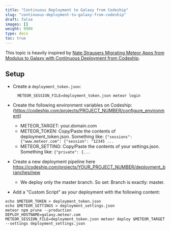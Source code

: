 ```yaml
---
title: "Continuous Deployment to Galaxy from Codeship"
slug: "continuous-deployment-to-galaxy-from-codeship"
draft: false
images: []
weight: 9980
type: docs
toc: true
---
```


This topic is heavily inspired by [Nate Strausers Migrating Meteor Apps from Modulus to Galaxy with Continuous Deployment from Codeship](https://medium.com/@natestrauser/migrating-meteor-apps-from-modulus-to-galaxy-with-continuous-deployment-from-codeship-aed2044cabd9#.o6huyy9w2).

## Setup
- Create a `deployment_token.json`: 

        METEOR_SESSION_FILE=deployment_token.json meteor login

- Create the following environment variables on Codeship: (https://codeship.com/projects/PROJECT_NUMBER/configure_environment)
    - METEOR_TARGET: your.domain.com
    - METEOR_TOKEN: Copy/Paste the contents of deployment_token.json. Something like: ```{"sessions": {"www.meteor.com": {"session": "12345 ...```
    - METEOR_SETTING: Copy/Paste the contents of your settings.json. Something like: ```{"private": {... ```
- Create a new deployment pipeline here https://codeship.com/projects/YOUR_PROJECT_NUMBER/deployment_branches/new
    - We deploy only the master branch. So set: Branch is exactly: master.
- Add a "Custom Script" as your deployment with the following content:
```
echo $METEOR_TOKEN > deployment_token.json
echo $METEOR_SETTINGS > deployment_settings.json
meteor npm prune --production
DEPLOY_HOSTNAME=galaxy.meteor.com METEOR_SESSION_FILE=deployment_token.json meteor deploy $METEOR_TARGET --settings deployment_settings.json
```



